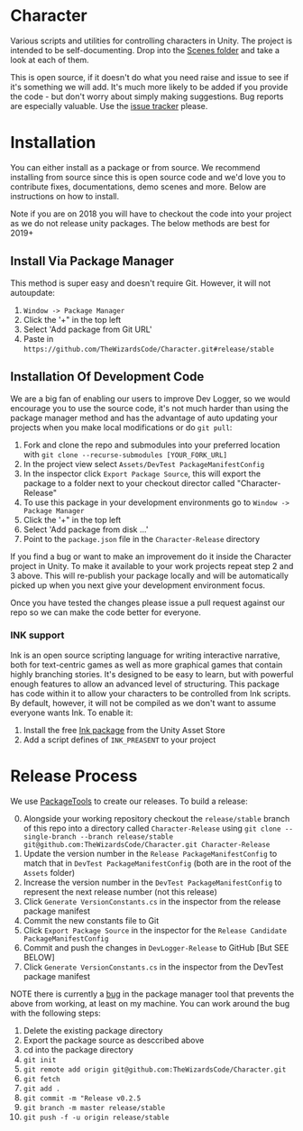 # Character
Various scripts and utilities for controlling characters in Unity. The project is intended to be self-documenting. Drop into the [Scenes folder](https://github.com/TheWizardsCode/Character/tree/master/Assets/WizardsCode/Character/Scenes) and take a look at each of them.

This is open source, if it doesn't do what you need raise and issue to see if it's something we will add. It's much more likely to be added if you provide the code - but don't worry about simply making suggestions. Bug reports are especially valuable. Use the [issue tracker](https://github.com/TheWizardsCode/Character/issues) please.

# Installation

You can either install as a package or from source. We recommend installing from source since this is open source code and we'd love you to contribute fixes, documentations, demo scenes and more. Below are instructions on how to install.

Note if you are on 2018 you will have to checkout the code into your project as we do not release unity packages. The below methods are best for 2019+

## Install Via Package Manager

This method is super easy and doesn't require Git. However, it will not autoupdate:

  1. `Window -> Package Manager`
  2. Click the '+" in the top left
  3. Select 'Add package from Git URL'
  4. Paste in `https://github.com/TheWizardsCode/Character.git#release/stable`
  
## Installation Of Development Code

We are a big fan of enabling our users to improve Dev Logger, so we would encourage you to use the source code, it's not much harder than using the package manager method and has the advantage of auto updating your projects when you make local modifications or do `git pull`:

  1. Fork and clone the repo and submodules into your preferred location with `git clone --recurse-submodules [YOUR_FORK_URL]`
  2. In the project view select `Assets/DevTest PackageManifestConfig`
  3. In the inspector click `Export Package Source`, this will export the package to a folder next to your checkout director called "Character-Release"
  4. To use this package in your development environments go to `Window -> Package Manager`
  5. Click the '+" in the top left
  6. Select 'Add package from disk ...'
  7. Point to the `package.json` file in the `Character-Release` directory 
  
If you find a bug or want to make an improvement do it inside the Character project in Unity. To make it available to your work projects repeat step 2 and 3 above. This will re-publish your package locally and will be automatically picked up when you next give your development environment focus. 

Once you have tested the changes please issue a pull request against our repo so we can make the code better for everyone.

### INK support

Ink is an open source scripting language for writing interactive narrative, both for text-centric games as well as more graphical games that contain highly branching stories. It's designed to be easy to learn, but with powerful enough features to allow an advanced level of structuring. This package has code within it to allow your characters to be controlled from Ink scripts. By default, however, it will not be compiled as we don't want to assume everyone wants Ink. To enable it:

  1. Install the free [Ink package](https://bit.ly/InkNarrative) from the Unity Asset Store
  2. Add a script defines of `INK_PREASENT` to your project

# Release Process

We use [PackageTools](https://github.com/jeffcampbellmakesgames/unity-package-tools) to create our releases. To build a release:

  0. Alongside your working repository checkout the `release/stable` branch of this repo into a directory called `Character-Release` using `git clone --single-branch --branch release/stable git@github.com:TheWizardsCode/Character.git Character-Release`
  1. Update the version number in the `Release PackageManifestConfig` to match that in `DevTest PackageManifestConfig` (both are in the root of the `Assets` folder)
  2. Increase the version number in the `DevTest PackageManifestConfig` to represent the next release number (not this release)
  3. Click `Generate VersionConstants.cs` in the inspector from the release package manifest
  4. Commit the new constants file to Git
  5. Click `Export Package Source` in the inspector for the `Release Candidate PackageManifestConfig`
  6. Commit and push the changes in `DevLogger-Release` to GitHub [But SEE BELOW]
  7. Click `Generate VersionConstants.cs` in the inspector from the DevTest package manifest

NOTE there is currently a [bug](https://github.com/jeffcampbellmakesgames/unity-package-tools/issues/11) in the package manager tool that prevents the above from working, at least on my machine. You can work around the bug with the following steps:

1. Delete the existing package directory
2. Export the package source as desccribed above
3. cd into the package directory
4. `git init`
5. `git remote add origin git@github.com:TheWizardsCode/Character.git`
6. `git fetch`
7. `git add .`
8. `git commit -m "Release v0.2.5`
9. `git branch -m master release/stable`
10. `git push -f -u origin release/stable`


